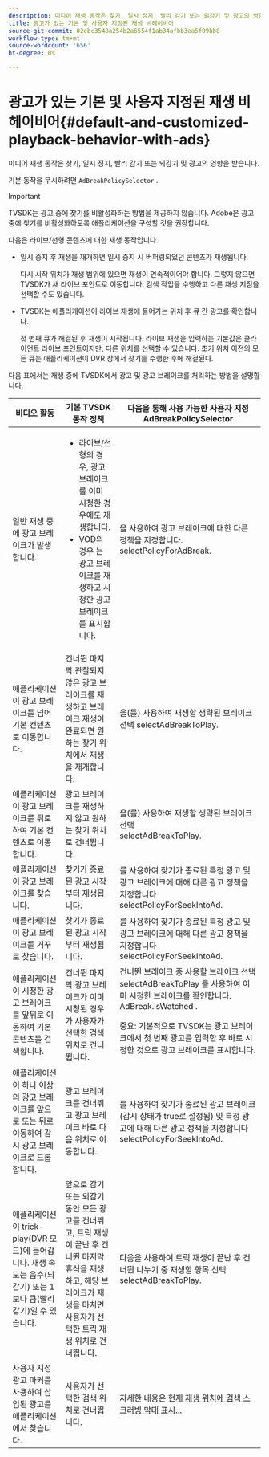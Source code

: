 ```yaml
---
description: 미디어 재생 동작은 찾기, 일시 정지, 빨리 감기 또는 되감기 및 광고의 영향을 받습니다.
title: 광고가 있는 기본 및 사용자 지정된 재생 비헤이비어
source-git-commit: 02ebc3548a254b2a6554f1ab34afbb3ea5f09bb8
workflow-type: tm+mt
source-wordcount: '656'
ht-degree: 0%

---
```


# 광고가 있는 기본 및 사용자 지정된 재생 비헤이비어{#default-and-customized-playback-behavior-with-ads}

미디어 재생 동작은 찾기, 일시 정지, 빨리 감기 또는 되감기 및 광고의 영향을 받습니다.

기본 동작을 무시하려면 `AdBreakPolicySelector` .

>[!IMPORTANT]
>
>TVSDK는 광고 중에 찾기를 비활성화하는 방법을 제공하지 않습니다. Adobe은 광고 중에 찾기를 비활성화하도록 애플리케이션을 구성할 것을 권장합니다.

다음은 라이브/선형 콘텐츠에 대한 재생 동작입니다.

* 일시 중지 후 재생을 재개하면 일시 중지 시 버퍼링되었던 콘텐츠가 재생됩니다.

  다시 시작 위치가 재생 범위에 있으면 재생이 연속적이어야 합니다. 그렇지 않으면 TVSDK가 새 라이브 포인트로 이동합니다. 검색 작업을 수행하고 다른 재생 지점을 선택할 수도 있습니다.
* TVSDK는 애플리케이션이 라이브 재생에 들어가는 위치 후 큐 간 광고를 확인합니다.

  첫 번째 큐가 해결된 후 재생이 시작됩니다. 라이브 재생을 입력하는 기본값은 클라이언트 라이브 포인트이지만, 다른 위치를 선택할 수 있습니다. 초기 위치 이전의 모든 큐는 애플리케이션이 DVR 창에서 찾기를 수행한 후에 해결된다.

다음 표에서는 재생 중에 TVSDK에서 광고 및 광고 브레이크를 처리하는 방법을 설명합니다.

<table id="table_466538B1C2A646B89EB4F9AA111203BE"> 
 <thead> 
  <tr> 
   <th colname="col1" class="entry"> 비디오 활동 </th> 
   <th colname="col2" class="entry"> 기본 TVSDK 동작 정책 </th> 
   <th colname="col3" class="entry">다음을 통해 사용 가능한 사용자 지정 <span class="codeph"> AdBreakPolicySelector </span> </th> 
  </tr>
 </thead>
 <tbody> 
  <tr> 
   <td colname="col1"> 일반 재생 중에 광고 브레이크가 발생합니다. </td> 
   <td colname="col2"> 
    <ul id="ul_10D2638676EA4ADDA718E61BD4FDC1D2"> 
     <li id="li_D5CC30F063934C738971E2E8AF00C137"> 라이브/선형의 경우, 광고 브레이크를 이미 시청한 경우에도 재생합니다. </li> 
     <li id="li_D962C0938DA74186AE99D117E5A74E38">VOD의 경우 는 광고 브레이크를 재생하고 시청한 광고 브레이크를 표시합니다. </li> 
    </ul> </td> 
   <td colname="col3">을 사용하여 광고 브레이크에 대한 다른 정책을 지정합니다. <span class="codeph"> selectPolicyForAdBreak</span>. </td> 
  </tr> 
  <tr> 
   <td colname="col1"> 애플리케이션이 광고 브레이크를 넘어 기본 컨텐츠로 이동합니다. </td> 
   <td colname="col2"> 건너뛴 마지막 관찰되지 않은 광고 브레이크를 재생하고 브레이크 재생이 완료되면 원하는 찾기 위치에서 재생을 재개합니다. </td> 
   <td colname="col3">을(를) 사용하여 재생할 생략된 브레이크 선택 <span class="codeph"> selectAdBreakToPlay</span>. </td> 
  </tr> 
  <tr> 
   <td colname="col1"> 애플리케이션이 광고 브레이크를 뒤로 하여 기본 컨텐츠로 이동합니다. </td> 
   <td colname="col2"> 광고 브레이크를 재생하지 않고 원하는 찾기 위치로 건너뜁니다. </td> 
   <td colname="col3">을(를) 사용하여 재생할 생략된 브레이크 선택 <span class="codeph"> selectAdBreakToPlay</span>.                      </td> 
  </tr> 
  <tr> 
   <td colname="col1"> 애플리케이션이 광고 브레이크를 찾습니다. </td> 
   <td colname="col2"> 찾기가 종료된 광고 시작부터 재생됩니다. </td> 
   <td colname="col3">를 사용하여 찾기가 종료된 특정 광고 및 광고 브레이크에 대해 다른 광고 정책을 지정합니다 <span class="codeph"> selectPolicyForSeekIntoAd</span>. </td> 
  </tr> 
  <tr> 
   <td colname="col1"> 애플리케이션이 광고 브레이크를 거꾸로 찾습니다. </td> 
   <td colname="col2"> 찾기가 종료된 광고 시작부터 재생됩니다. </td> 
   <td colname="col3">를 사용하여 찾기가 종료된 특정 광고 및 광고 브레이크에 대해 다른 광고 정책을 지정합니다 <span class="codeph"> selectPolicyForSeekIntoAd</span>. </td> 
  </tr> 
  <tr> 
   <td colname="col1"> 애플리케이션이 시청한 광고 브레이크를 앞뒤로 이동하여 기본 콘텐츠를 검색합니다. </td> 
   <td colname="col2"> 건너뛴 마지막 광고 브레이크가 이미 시청된 경우 가 사용자가 선택한 검색 위치로 건너뜁니다. </td> 
   <td colname="col3">건너뛴 브레이크 중 사용할 브레이크 선택 <span class="codeph"> selectAdBreakToPlay</span> 를 사용하여 이미 시청한 브레이크를 확인합니다. <span class="codeph"> AdBreak.isWatched</span> . <p>중요: 기본적으로 TVSDK는 광고 브레이크에서 첫 번째 광고를 입력한 후 바로 시청한 것으로 광고 브레이크를 표시합니다. </p> </td> 
  </tr> 
  <tr> 
   <td colname="col1"> 애플리케이션이 하나 이상의 광고 브레이크를 앞으로 또는 뒤로 이동하여 감시 광고 브레이크로 드롭합니다. </td> 
   <td colname="col2"> 광고 브레이크를 건너뛰고 광고 브레이크 바로 다음 위치로 이동합니다. </td> 
   <td colname="col3">를 사용하여 찾기가 종료된 광고 브레이크(감시 상태가 true로 설정됨) 및 특정 광고에 대해 다른 광고 정책을 지정합니다 <span class="codeph"> selectPolicyForSeekIntoAd</span>. </td> 
  </tr> 
  <tr> 
   <td colname="col1"> 애플리케이션이 trick-play(DVR 모드)에 들어갑니다. 재생 속도는 음수(되감기) 또는 1보다 큼(빨리 감기)일 수 있습니다. </td> 
   <td colname="col2"> 앞으로 감기 또는 되감기 동안 모든 광고를 건너뛰고, 트릭 재생이 끝난 후 건너뛴 마지막 휴식을 재생하고, 해당 브레이크가 재생을 마치면 사용자가 선택한 트릭 재생 위치로 건너뜁니다. </td> 
   <td colname="col3">다음을 사용하여 트릭 재생이 끝난 후 건너뛴 나누기 중 재생할 항목 선택 <span class="codeph"> selectAdBreakToPlay</span>. </td> 
  </tr> 
  <tr> 
   <td colname="col1"> 사용자 지정 광고 마커를 사용하여 삽입된 광고를 애플리케이션에서 찾습니다. </td> 
   <td colname="col2"> 사용자가 선택한 검색 위치로 건너뜁니다. </td> 
   <td colname="col3">자세한 내용은 <a href="../../tvsdk-2.7-for-android/content-playback-options/ui-configure/t-psdk-android-2.7-ui-seek-scrub-bar-display.md" format="dita" scope="local"> 현재 재생 위치에 검색 스크러빙 막대 표시...</a> </td> 
  </tr> 
 </tbody> 
</table>
